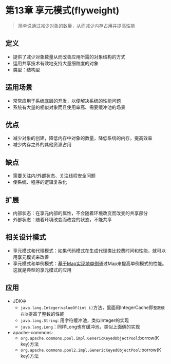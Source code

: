 # 第13章 享元模式(flyweight)
> 简单说通过减少对象的数量，从而减少内存占用并提高性能
## 定义
+ 提供了减少对象数量从而改善应用所需的对象结构的方式
+ 运用共享技术有效地支持大量细粒度的对象
+ 类型：结构型

## 适用场景
+ 常常应用于系统底层的开发，以便解决系统的性能问题
+ 系统有大量的相似对象而且使用率高、需要缓冲池的场景

## 优点
+ 减少对象的创建，降低内存中对象的数量，降低系统的内存，提高效率
+ 减少内存之外的其他资源占用

## 缺点
+ 需要关注内/外部状态、关注线程安全问题
+ 使系统、程序的逻辑复杂化

## 扩展
+ 内部状态：在享元内部的属性，不会随着环境改变而改变的共享部分
+ 外部状态：随着环境改变而改变的状态，不能共享

## 相关设计模式
+ 享元模式和代理模式：如果代码模式在生成代理类比较费时间和性能，就可以用享元模式来改善
+ 享元模式和单例模式：[基于Map实现地单例](../第08章_单例模式/其他单例的实现/E1基于Map实现单例模式)通过Map来提高单例模式的性能。这就是典型的享元模式的应用

## 应用
+ JDK中
  + `java.lang.Integer`:`valueOf(int i)`方法，里面用IntegerCache即`整数缓存池`提高了整数的性能
  + `java.lang.String`: 用字符缓冲池，类似Integer的实现
  + `java.lang.Long`：同样Long也有缓冲池，类似上面俩的实现
+ apache-commons:
  + `org.apache.commons.pool.impl.GenericKeyedObjectPool`:borrow(K key)方法
  + `org.apache.commons.pool2.impl.GenericKeyedObjectPool`:borrow(K key)方法
